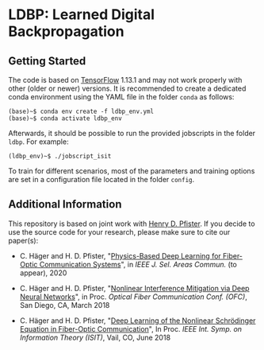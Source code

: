 # LDBP: Learned Digital Backpropagation

## Getting Started

The code is based on [TensorFlow](https://www.tensorflow.org/) 1.13.1 and may
not work properly with other (older or newer) versions. It is recommended to create a
dedicated conda environment using the YAML file in the folder `conda` as
follows: 

```console
(base)~$ conda env create -f ldbp_env.yml
(base)~$ conda activate ldbp_env
```

Afterwards, it should be possible to run the provided jobscripts in the folder `ldbp`. For example: 

```console
(ldbp_env)~$ ./jobscript_isit
```

To train for different scenarios, most of the parameters and training options are set in a configuration file located in the folder `config`.

<!---
## Data Sets

```console
(ldbp_env)~$ htop
```
<p align="center"> 
<img src="htop.jpg">
</p>

```console
(ldbp_env)~$ watch nivida-smi
```
<p align="center"> 
<img src="nvidia.jpg">
</p>
-->

<!---
## Configurations

-->

## Additional Information

This repository is based on joint work with [Henry D.
Pfister](http://pfister.ee.duke.edu).
If you decide to use the source code for your research, please make sure
to cite our paper(s):

* C. Häger and H. D. Pfister, "[Physics-Based Deep Learning for Fiber-Optic Communication Systems](https://arxiv.org/abs/2010.14258)", in *IEEE J. Sel. Areas Commun.* (to appear), 2020

* C. Häger and H. D. Pfister, "[Nonlinear Interference Mitigation via Deep Neural Networks](https://arxiv.org/abs/1710.06234)", in Proc. *Optical Fiber Communication Conf. (OFC)*, San Diego, CA, March 2018

* C. Häger and H. D. Pfister, "[Deep Learning of the Nonlinear Schrödinger Equation in Fiber-Optic Communication](https://arxiv.org/abs/1804.02799)", In Proc. *IEEE Int. Symp. on Information Theory (ISIT)*, Vail, CO, June 2018

